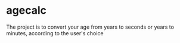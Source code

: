# agecalc
The project is to convert your age from years to seconds or years to minutes, according to the user's choice
